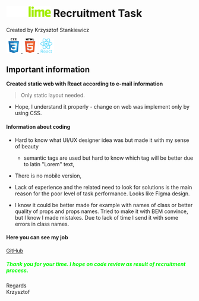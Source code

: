 # <img src="src/img/svg/codilime.svg" alt="codilime logo" width="120"/> Recruitment Task

Created by Krzysztof Stankiewicz


<p> <a href="https://www.w3schools.com/css/" target="_blank" rel="noreferrer"> <img src="https://raw.githubusercontent.com/devicons/devicon/master/icons/css3/css3-original-wordmark.svg" alt="css3" width="40" height="40"/> </a> <a href="https://www.w3.org/html/" target="_blank" rel="noreferrer"> <img src="https://raw.githubusercontent.com/devicons/devicon/master/icons/html5/html5-original-wordmark.svg" alt="html5" width="40" height="40"/> </a> <a href="https://reactjs.org/" target="_blank" rel="noreferrer"> <img src="https://raw.githubusercontent.com/devicons/devicon/master/icons/react/react-original-wordmark.svg" alt="react" width="40" height="40"/> </a></p>

## Important information

**Created static web with React according to e-mail information**

> Only static layout needed.

- Hope, I understand it properly - change
  on web was implement only by using CSS.

#### Information about coding

- Hard to know what UI/UX designer idea was but made it with my sense
  of beauty

    - semantic tags are used but hard to know which tag will be better
      due to latin "Lorem" text,  

- There is no mobile version,
- Lack of experience and the related need to look for solutions is the
  main reason for the poor level of task performance. Looks like Figma design.
- I know it could be better made for example with names of class or better quality of props and props names.  Tried to make it with BEM convince, but I know I made mistakes. Due to lack of time I send it with some errors in class names.  

#### Here you can see my job

[GitHub](https://github.com/Misiorny/task_web_dev_codilime)

##### <font color="lime">Thank you for your time. I hope on code review as result of recruitment process.</font>

Regards  
Krzysztof
